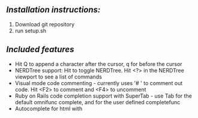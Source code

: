 *Installation instructions:*
---------------------------
1. Download git repository
2. run setup.sh

*Included features*
------------------
* Hit Q to append a character after the cursor, q for before the cursor
* NERDTree support: Hit <C-n> to toggle NERDTree. Hit <?> in the NERDTree viewport to see a list of commands
* Visual mode code commenting - currently uses '# ' to comment out code. Hit &lt;F2&gt; to comment and &lt;F4&gt; to uncomment
* Ruby on Rails code completion support with SuperTab - use Tab for the default omnifunc complete, and <C-x><C-u> for the user defined completefunc
* Autocomplete for html with <C-x><C-u>
